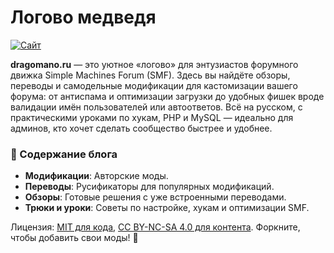 # Логово медведя

[![Сайт](https://img.shields.io/badge/Сайт-dragomano.ru-blue?style=flat-square)](https://dragomano.ru)

**dragomano.ru** — это уютное «логово» для энтузиастов форумного движка Simple Machines Forum (SMF). Здесь вы найдёте обзоры, переводы и самодельные модификации для кастомизации вашего форума: от антиспама и оптимизации загрузки до удобных фишек вроде валидации имён пользователей или автоответов. Всё на русском, с практическими уроками по хукам, PHP и MySQL — идеально для админов, кто хочет сделать сообщество быстрее и удобнее.

### 📝 Содержание блога
- **Модификации**: Авторские моды.
- **Переводы**: Русификаторы для популярных модификаций.
- **Обзоры**: Готовые решения с уже встроенными переводами.
- **Трюки и уроки**: Советы по настройке, хукам и оптимизации SMF.

Лицензия: [MIT для кода](LICENSE), [CC BY-NC-SA 4.0 для контента](CONTENT-LICENSE.md). Форкните, чтобы добавить свои моды! 🐻
